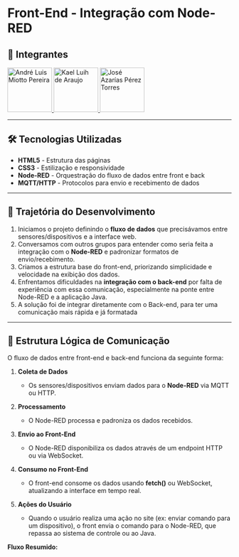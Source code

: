 # Front-End - Integração com Node-RED

## 👥 Integrantes
<p>
  <a href="https://github.com/andrMiotto">
    <img src="https://github.com/andrMiotto.png" width="100" alt="André Luis Miotto Pereira"/>
  </a>
  <a href="https://github.com/KaelLuih">
    <img src="https://github.com/KaelLuih.png" width="100" alt="Kael Luih de Araujo"/>
  </a>
  <a href="https://github.com/Jose7764">
    <img src="https://github.com/Jose7764.png" width="100" alt="José Azarías Pérez Torres"/>
  </a>
</p>

---

## 🛠 Tecnologias Utilizadas
- **HTML5** - Estrutura das páginas
- **CSS3** - Estilização e responsividade
- **Node-RED** - Orquestração do fluxo de dados entre front e back
- **MQTT/HTTP** - Protocolos para envio e recebimento de dados

---

## 📜 Trajetória do Desenvolvimento
1. Iniciamos o projeto definindo o **fluxo de dados** que precisávamos entre sensores/dispositivos e a interface web.
2. Conversamos com outros grupos para entender como seria feita a integração com o **Node-RED** e padronizar formatos de envio/recebimento.
3. Criamos a estrutura base do front-end, priorizando simplicidade e velocidade na exibição dos dados.
4. Enfrentamos dificuldades na **integração com o back-end** por falta de experiência com essa comunicação, especialmente na ponte entre Node-RED e a aplicação Java.
5. A solução foi de integrar diretamente com o Back-end, para ter uma comunicação mais rápida e já formatada

---

## 🔄 Estrutura Lógica de Comunicação

O fluxo de dados entre front-end e back-end funciona da seguinte forma:

1. **Coleta de Dados**
   - Os sensores/dispositivos enviam dados para o **Node-RED** via MQTT ou HTTP.
   
2. **Processamento**
   - O Node-RED processa e padroniza os dados recebidos.
   
3. **Envio ao Front-End**
   - O Node-RED disponibiliza os dados através de um endpoint HTTP ou via WebSocket.
   
4. **Consumo no Front-End**
   - O front-end consome os dados usando **fetch()** ou WebSocket, atualizando a interface em tempo real.
   
5. **Ações do Usuário**
   - Quando o usuário realiza uma ação no site (ex: enviar comando para um dispositivo), o front envia o comando para o Node-RED, que repassa ao sistema de controle ou ao Java.

**Fluxo Resumido:**

